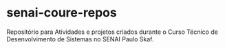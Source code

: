 # senai-coure-repos
Repositório para Atividades e projetos criados durante o Curso Técnico de Desenvolvimento de Sistemas no SENAI Paulo Skaf.
